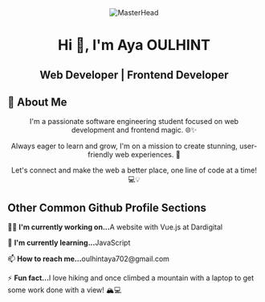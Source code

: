 

<div align="center">
  <img src="https://media1.giphy.com/media/v1.Y2lkPTc5MGI3NjExcTV6aDdqZmFtM2RqajV1czhmdDE4MWJuNWVxcnZlOWkycTU4dnp0MiZlcD12MV9pbnRlcm5hbF9naWZfYnlfaWQmY3Q9Zw/NHvv0Bo3oGq1eTBDd1/giphy.webp" alt="MasterHead">
</div>



<h1 align="center">Hi 👋, I'm Aya OULHINT</h1>
<h2 align="center">Web Developer | Frontend Developer </h2>


## 🚀 About Me
<div align="center">
  <p>I'm a passionate software engineering student focused on web development and frontend magic. 🌐✨</p>
  <p>Always eager to learn and grow, I'm on a mission to create stunning, user-friendly web experiences. 🚀</p>
  <p>Let's connect and make the web a better place, one line of code at a time! 💻💡</p>
</div>


## Other Common Github Profile Sections
  <p>👩‍💻 <strong>I'm currently working on...</strong>A website with Vue.js at Dardigital</p>
 
  
  <p>🧠 <strong>I'm currently learning...</strong>JavaScript</p>
  
  
  <p>📫 <strong>How to reach me...</strong>oulhintaya702@gmail.com</p>
 
  
  <p>⚡️ <strong>Fun fact...</strong>I love hiking and once climbed a mountain with a laptop to get some work done with a view! 🏔️💻</p>
 


